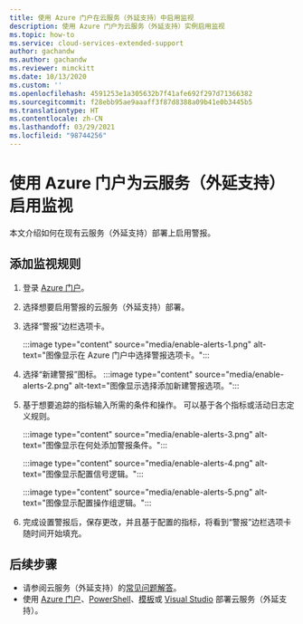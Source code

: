```yaml
---
title: 使用 Azure 门户在云服务（外延支持）中启用监视
description: 使用 Azure 门户为云服务（外延支持）实例启用监视
ms.topic: how-to
ms.service: cloud-services-extended-support
author: gachandw
ms.author: gachandw
ms.reviewer: mimckitt
ms.date: 10/13/2020
ms.custom: ''
ms.openlocfilehash: 4591253e1a305632b7f41afe692f297d71366382
ms.sourcegitcommit: f28ebb95ae9aaaff3f87d8388a09b41e0b3445b5
ms.translationtype: HT
ms.contentlocale: zh-CN
ms.lasthandoff: 03/29/2021
ms.locfileid: "98744256"
---
```

# <a name="enable-monitoring-for-cloud-services-extended-support-using-the-azure-portal"></a>使用 Azure 门户为云服务（外延支持）启用监视

本文介绍如何在现有云服务（外延支持）部署上启用警报。 

## <a name="add-monitoring-rules"></a>添加监视规则
1. 登录 [Azure 门户](https://portal.azure.com)。 
2. 选择想要启用警报的云服务（外延支持）部署。 
3. 选择“警报”边栏选项卡。 

    :::image type="content" source="media/enable-alerts-1.png" alt-text="图像显示在 Azure 门户中选择警报选项卡。":::

4. 选择“新建警报”图标。
     :::image type="content" source="media/enable-alerts-2.png" alt-text="图像显示选择添加新建警报选项。":::

5. 基于想要追踪的指标输入所需的条件和操作。 可以基于各个指标或活动日志定义规则。 

     :::image type="content" source="media/enable-alerts-3.png" alt-text="图像显示在何处添加警报条件。":::

     :::image type="content" source="media/enable-alerts-4.png" alt-text="图像显示配置信号逻辑。":::

     :::image type="content" source="media/enable-alerts-5.png" alt-text="图像显示配置操作组逻辑。":::

6. 完成设置警报后，保存更改，并且基于配置的指标，将看到“警报”边栏选项卡随时间开始填充。

## <a name="next-steps"></a>后续步骤 
- 请参阅云服务（外延支持）的[常见问题解答](faq.md)。
- 使用 [Azure 门户](deploy-portal.md)、[PowerShell](deploy-powershell.md)、[模板](deploy-template.md)或 [Visual Studio](deploy-visual-studio.md) 部署云服务（外延支持）。